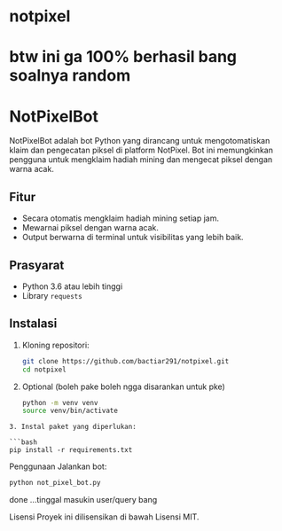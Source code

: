 # notpixel
# btw ini ga 100% berhasil bang soalnya random 
# NotPixelBot

NotPixelBot adalah bot Python yang dirancang untuk mengotomatiskan klaim dan pengecatan piksel di platform NotPixel. Bot ini memungkinkan pengguna untuk mengklaim hadiah mining dan mengecat piksel dengan warna acak.

## Fitur
- Secara otomatis mengklaim hadiah mining setiap jam.
- Mewarnai piksel dengan warna acak.
- Output berwarna di terminal untuk visibilitas yang lebih baik.

## Prasyarat
- Python 3.6 atau lebih tinggi
- Library `requests`

## Instalasi

1. Kloning repositori:
   ```bash
   git clone https://github.com/bactiar291/notpixel.git
   cd notpixel
    ```
2. Optional (boleh pake boleh ngga disarankan untuk pke)
   ```bash  
   python -m venv venv
   source venv/bin/activate 
```
3. Instal paket yang diperlukan:

```bash
pip install -r requirements.txt
```
Penggunaan
Jalankan bot:

 ```bash
python not_pixel_bot.py
```
done ...tinggal masukin user/query bang

Lisensi
Proyek ini dilisensikan di bawah Lisensi MIT.
